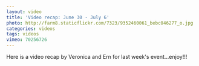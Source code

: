```yaml
---
layout: video
title: 'Video recap: June 30 - July 6'
photo: http://farm8.staticflickr.com/7323/9352460061_bebc046277_o.jpg
categories: videos
tags: videos
vimeo: 70256726
---
```


Here is a video recap by Veronica and Ern for last week's event...enjoy!!!
